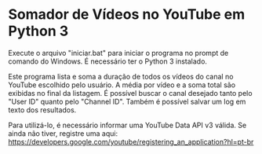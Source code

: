 # Somador de Vídeos no YouTube em Python 3

Execute o arquivo "iniciar.bat" para iniciar o programa no prompt de comando do Windows. É necessário ter o Python 3 instalado.

Este programa lista e soma a duração de todos os vídeos do canal no YouTube escolhido pelo usuário. A média por vídeo e a soma total são exibidas no final da listagem. É possível buscar o canal desejado tanto pelo "User ID" quanto pelo "Channel ID". Também é possível salvar um log em texto dos resultados.

Para utilizá-lo, é necessário informar uma YouTube Data API v3 válida. Se ainda não tiver, registre uma aqui: https://developers.google.com/youtube/registering_an_application?hl=pt-br
